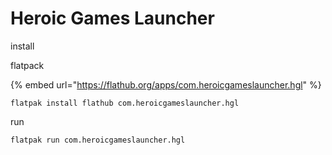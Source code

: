# Heroic Games Launcher

install

flatpack

{% embed url="https://flathub.org/apps/com.heroicgameslauncher.hgl" %}

```
flatpak install flathub com.heroicgameslauncher.hgl
```

run

```
flatpak run com.heroicgameslauncher.hgl
```
